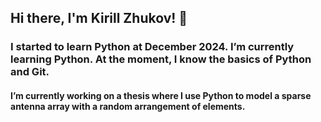 ## Hi there, I'm Kirill Zhukov! 👋
### I started to learn Python at December 2024. I’m currently learning Python. At the moment, I know the basics of Python and Git. 
#### I’m currently working on a thesis where I use Python to model a sparse antenna array with a random arrangement of elements.

<!--
**KirillSZ21203/KirillSZ21203** is a ✨ _special_ ✨ repository because its `README.md` (this file) appears on your GitHub profile.

Here are some ideas to get you started:

- 🔭 I’m currently working on ...
- 🌱 I’m currently learning ...
- 👯 I’m looking to collaborate on ...
- 🤔 I’m looking for help with ...
- 💬 Ask me about ...
- 📫 How to reach me: ...
- 😄 Pronouns: ...
- ⚡ Fun fact: ...
-->
